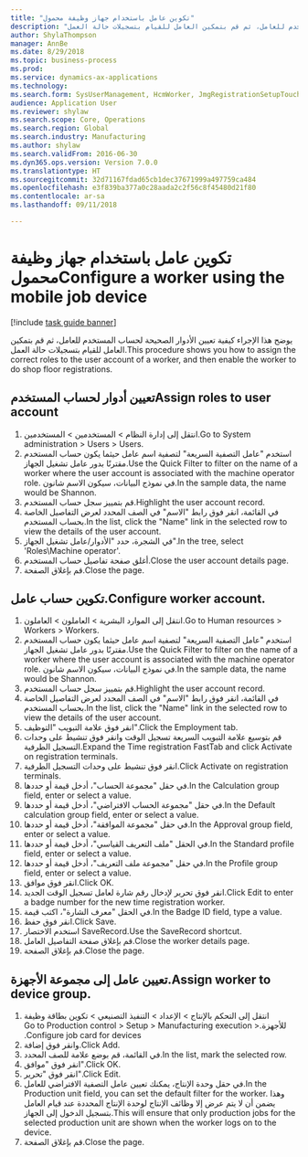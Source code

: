 ```yaml
--- 
title: "تكوين عامل باستخدام جهاز وظيفة محمول"
description: "يوضح هذا الإجراء كيفية تعيين الأدوار الصحيحة لحساب المستخدم للعامل، ثم قم بتمكين العامل للقيام بتسجيلات حالة العمل."
author: ShylaThompson
manager: AnnBe
ms.date: 8/29/2018
ms.topic: business-process
ms.prod: 
ms.service: dynamics-ax-applications
ms.technology: 
ms.search.form: SysUserManagement, HcmWorker, JmgRegistrationSetupTouch, JmgRegistrationSetupAssignUsers
audience: Application User
ms.reviewer: shylaw
ms.search.scope: Core, Operations
ms.search.region: Global
ms.search.industry: Manufacturing
ms.author: shylaw
ms.search.validFrom: 2016-06-30
ms.dyn365.ops.version: Version 7.0.0
ms.translationtype: HT
ms.sourcegitcommit: 32d71167fdad65cb1dec37671999a497759ca484
ms.openlocfilehash: e3f839ba377a0c28aada2c2f56c8f45480d21f80
ms.contentlocale: ar-sa
ms.lasthandoff: 09/11/2018

---
```

# <a name="configure-a-worker-using-the-mobile-job-device"></a><span data-ttu-id="df605-103">تكوين عامل باستخدام جهاز وظيفة محمول</span><span class="sxs-lookup"><span data-stu-id="df605-103">Configure a worker using the mobile job device</span></span>

[!include [task guide banner](../../includes/task-guide-banner.md)]

<span data-ttu-id="df605-104">يوضح هذا الإجراء كيفية تعيين الأدوار الصحيحة لحساب المستخدم للعامل، ثم قم بتمكين العامل للقيام بتسجيلات حالة العمل.</span><span class="sxs-lookup"><span data-stu-id="df605-104">This procedure shows you how to assign the correct roles to the user account of a worker, and then enable the worker to do shop floor registrations.</span></span>


## <a name="assign-roles-to-user-account"></a><span data-ttu-id="df605-105">تعيين أدوار لحساب المستخدم</span><span class="sxs-lookup"><span data-stu-id="df605-105">Assign roles to user account</span></span>
1. <span data-ttu-id="df605-106">انتقل إلى إدارة النظام > المستخدمين > المستخدمين.</span><span class="sxs-lookup"><span data-stu-id="df605-106">Go to System administration > Users > Users.</span></span>
2. <span data-ttu-id="df605-107">استخدم "عامل التصفية السريعة" لتصفية اسم عامل حيثما يكون حساب المستخدم مقترنًا بدور عامل تشغيل الجهاز.</span><span class="sxs-lookup"><span data-stu-id="df605-107">Use the Quick Filter to filter on the name of a worker where the user account is associated with the machine operator role.</span></span> <span data-ttu-id="df605-108">في نموذج البيانات، سيكون الاسم شانون.</span><span class="sxs-lookup"><span data-stu-id="df605-108">In the sample data, the name would be Shannon.</span></span>
3. <span data-ttu-id="df605-109">قم بتمييز سجل حساب المستخدم.</span><span class="sxs-lookup"><span data-stu-id="df605-109">Highlight the user account record.</span></span>
4. <span data-ttu-id="df605-110">في القائمة، انقر فوق رابط "الاسم" في الصف المحدد لعرض التفاصيل الخاصة بحساب المستخدم.</span><span class="sxs-lookup"><span data-stu-id="df605-110">In the list, click the "Name" link in the selected row to view the details of the user account.</span></span>
5. <span data-ttu-id="df605-111">في الشجرة، حدد "الأدوار/عامل تشغيل الجهاز".</span><span class="sxs-lookup"><span data-stu-id="df605-111">In the tree, select 'Roles\Machine operator'.</span></span>
6. <span data-ttu-id="df605-112">أغلق صفحة تفاصيل حساب المستخدم.</span><span class="sxs-lookup"><span data-stu-id="df605-112">Close the user account details page.</span></span>
7. <span data-ttu-id="df605-113">قم بإغلاق الصفحة.</span><span class="sxs-lookup"><span data-stu-id="df605-113">Close the page.</span></span>

## <a name="configure-worker-account"></a><span data-ttu-id="df605-114">تكوين حساب عامل.</span><span class="sxs-lookup"><span data-stu-id="df605-114">Configure worker account.</span></span>
1. <span data-ttu-id="df605-115">انتقل إلى الموارد البشرية > العاملون > العاملون.</span><span class="sxs-lookup"><span data-stu-id="df605-115">Go to Human resources > Workers > Workers.</span></span>
2. <span data-ttu-id="df605-116">استخدم "عامل التصفية السريعة" لتصفية اسم عامل حيثما يكون حساب المستخدم مقترنًا بدور عامل تشغيل الجهاز.</span><span class="sxs-lookup"><span data-stu-id="df605-116">Use the Quick Filter to filter on the name of a worker where the user account is associated with the machine operator role.</span></span> <span data-ttu-id="df605-117">في نموذج البيانات، سيكون الاسم شانون.</span><span class="sxs-lookup"><span data-stu-id="df605-117">In the sample data, the name would be Shannon.</span></span>
3. <span data-ttu-id="df605-118">قم بتمييز سجل حساب المستخدم.</span><span class="sxs-lookup"><span data-stu-id="df605-118">Highlight the user account record.</span></span>
4. <span data-ttu-id="df605-119">في القائمة، انقر فوق رابط "الاسم" في الصف المحدد لعرض التفاصيل الخاصة بحساب المستخدم.</span><span class="sxs-lookup"><span data-stu-id="df605-119">In the list, click the "Name" link in the selected row to view the details of the user account.</span></span>
5. <span data-ttu-id="df605-120">انقر فوق علامة التبويب "التوظيف‬‬".</span><span class="sxs-lookup"><span data-stu-id="df605-120">Click the Employment tab.</span></span>
6. <span data-ttu-id="df605-121">قم بتوسيع علامة التبويب السريعة تسجيل الوقت وانقر فوق تنشيط على وحدات التسجيل الطرفية.</span><span class="sxs-lookup"><span data-stu-id="df605-121">Expand the Time registration FastTab and click Activate on registration terminals.</span></span>
7. <span data-ttu-id="df605-122">انقر فوق تنشيط على وحدات التسجيل الطرفية‬.</span><span class="sxs-lookup"><span data-stu-id="df605-122">Click Activate on registration terminals.</span></span>
8. <span data-ttu-id="df605-123">في حقل "‏‫مجموعة الحساب‬"، أدخل قيمة أو حددها.</span><span class="sxs-lookup"><span data-stu-id="df605-123">In the Calculation group field, enter or select a value.</span></span>
9. <span data-ttu-id="df605-124">في حقل "‏‫مجموعة الحساب الافتراضي‬"، أدخل قيمة أو حددها.</span><span class="sxs-lookup"><span data-stu-id="df605-124">In the Default calculation group field, enter or select a value.</span></span>
10. <span data-ttu-id="df605-125">في حقل "مجموعة الموافقة"، أدخل قيمة أو حددها.</span><span class="sxs-lookup"><span data-stu-id="df605-125">In the Approval group field, enter or select a value.</span></span>
11. <span data-ttu-id="df605-126">في الحقل "ملف التعريف‬ القياسي"، أدخل قيمة أو حددها.</span><span class="sxs-lookup"><span data-stu-id="df605-126">In the Standard profile field, enter or select a value.</span></span>
12. <span data-ttu-id="df605-127">في حقل "مجموعة ملف التعريف"، أدخل قيمة أو حددها.</span><span class="sxs-lookup"><span data-stu-id="df605-127">In the Profile group field, enter or select a value.</span></span>
13. <span data-ttu-id="df605-128">انقر فوق موافق.</span><span class="sxs-lookup"><span data-stu-id="df605-128">Click OK.</span></span>
14. <span data-ttu-id="df605-129">انقر فوق تحرير لإدخال رقم شارة لعامل تسجيل الوقت الجديد.</span><span class="sxs-lookup"><span data-stu-id="df605-129">Click Edit to enter a badge number for the new time registration worker.</span></span>
15. <span data-ttu-id="df605-130">في الحقل "معرف الشارة"، اكتب قيمة.</span><span class="sxs-lookup"><span data-stu-id="df605-130">In the Badge ID field, type a value.</span></span>
16. <span data-ttu-id="df605-131">انقر فوق حفظ.</span><span class="sxs-lookup"><span data-stu-id="df605-131">Click Save.</span></span>
17. <span data-ttu-id="df605-132">استخدم الاختصار SaveRecord.</span><span class="sxs-lookup"><span data-stu-id="df605-132">Use the SaveRecord shortcut.</span></span>
18. <span data-ttu-id="df605-133">قم بإغلاق صفحة التفاصيل العامل.</span><span class="sxs-lookup"><span data-stu-id="df605-133">Close the worker details page.</span></span>
19. <span data-ttu-id="df605-134">قم بإغلاق الصفحة.</span><span class="sxs-lookup"><span data-stu-id="df605-134">Close the page.</span></span>

## <a name="assign-worker-to-device-group"></a><span data-ttu-id="df605-135">تعيين عامل إلى مجموعة الأجهزة.</span><span class="sxs-lookup"><span data-stu-id="df605-135">Assign worker to device group.</span></span>
1. <span data-ttu-id="df605-136">انتقل إلى التحكم بالإنتاج > الإعداد > ‏‫التنفيذ التصنيعي‬ > ‏‫تكوين بطاقة وظيفة للأجهزة.</span><span class="sxs-lookup"><span data-stu-id="df605-136">Go to Production control > Setup > Manufacturing execution > Configure job card for devices.</span></span>
2. <span data-ttu-id="df605-137">وانقر فوق إضافة.</span><span class="sxs-lookup"><span data-stu-id="df605-137">Click Add.</span></span>
3. <span data-ttu-id="df605-138">في القائمة، قم بوضع علامة للصف المحدد.</span><span class="sxs-lookup"><span data-stu-id="df605-138">In the list, mark the selected row.</span></span>
4. <span data-ttu-id="df605-139">انقر فوق "موافق".</span><span class="sxs-lookup"><span data-stu-id="df605-139">Click OK.</span></span>
5. <span data-ttu-id="df605-140">انقر فوق "تحرير".</span><span class="sxs-lookup"><span data-stu-id="df605-140">Click Edit.</span></span>
6. <span data-ttu-id="df605-141">في حقل وحدة الإنتاج، يمكنك تعيين عامل التصفية الافتراضي للعامل.</span><span class="sxs-lookup"><span data-stu-id="df605-141">In the Production unit field, you can set the default filter for the worker.</span></span> <span data-ttu-id="df605-142">وهذا يضمن أن لا يتم عرض إلا وظائف الإنتاج لوحدة الإنتاج المحددة عند قيام العامل بتسجيل الدخول إلى الجهاز.</span><span class="sxs-lookup"><span data-stu-id="df605-142">This will ensure that only production jobs for the selected production unit are shown when the worker logs on to the device.</span></span>
7. <span data-ttu-id="df605-143">قم بإغلاق الصفحة.</span><span class="sxs-lookup"><span data-stu-id="df605-143">Close the page.</span></span>


